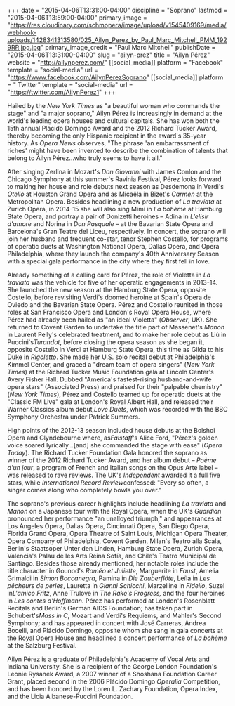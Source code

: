 +++
date = "2015-04-06T13:31:00-04:00"
discipline = "Soprano"
lastmod = "2015-04-06T13:59:00-04:00"
primary_image = "https://res.cloudinary.com/schmopera/image/upload/v1545409169/media/webhook-uploads/1428341313580/025_Ailyn_Perez_by_Paul_Marc_Mitchell_PMM_1929RR.jpg.jpg"
primary_image_credit = "Paul Marc Mitchell"
publishDate = "2015-04-06T13:31:00-04:00"
slug = "ailyn-prez"
title = "Ailyn Pérez"
website = "http://ailynperez.com/"
[[social_media]]
platform = "Facebook"
template = "social-media"
url = "https://www.facebook.com/AilynPerezSoprano"
[[social_media]]
platform = " Twitter"
template = "social-media"
url = "https://twitter.com/AilynPerez1"
+++

<p>
	Hailed by the <i>New York Times</i> as "a beautiful woman who commands the stage" and "a major soprano," Ailyn Pérez is increasingly in demand at the world's leading opera houses and cultural capitals. She has won both the 15th annual Plácido Domingo Award and the 2012 Richard Tucker Award, thereby becoming the only Hispanic recipient in the award's 35-year history. As <i>Opera News</i> observes, "The phrase 'an embarrassment of riches' might have been invented to describe the combination of talents that belong to Ailyn Pérez…who truly seems to have it all."
</p>
<p>
	After singing Zerlina in Mozart's <i>Don Giovanni</i> with James Conlon and the Chicago Symphony at this summer's Ravinia Festival, Pérez looks forward to making her house and role debuts next season as Desdemona in Verdi's <i>Otello</i> at Houston Grand Opera and as Micaëla in Bizet's <i>Carmen</i> at the Metropolitan Opera. Besides headlining a new production of <i>La traviata</i> at Zurich Opera, in 2014-15 she will also sing Mimì in <i>La bohème</i> at Hamburg State Opera, and portray a pair of Donizetti heroines – Adina in <i>L'elisir d'amore</i> and Norina in <i>Don Pasquale</i> – at the Bavarian State Opera and Barcelona's Gran Teatre del Liceu, respectively. In concert, the soprano will join her husband and frequent co-star, tenor Stephen Costello, for programs of operatic duets at Washington National Opera, Dallas Opera, and Opera Philadelphia, where they launch the company's 40th Anniversary Season with a special gala performance in the city where they first fell in love.
</p>
<p>
	Already something of a calling card for Pérez, the role of Violetta in <i>La traviata</i> was the vehicle for five of her operatic engagements in 2013-14. She launched the new season at the Hamburg State Opera, opposite Costello, before revisiting Verdi's doomed heroine at Spain's Ópera de Oviedo and the Bavarian State Opera. Pérez and Costello reunited in those roles at San Francisco Opera and London's Royal Opera House, where Pérez had already been hailed as "an ideal Violetta" (<i>Observer</i>, UK). She returned to Covent Garden to undertake the title part of Massenet's <i>Manon</i> in Laurent Pelly's celebrated treatment, and to make her role debut as Liù in Puccini's<i>Turandot</i>, before closing the opera season as she began it, opposite Costello in Verdi at Hamburg State Opera, this time as Gilda to his Duke in <i>Rigoletto</i>. She made her U.S. solo recital debut at Philadelphia's Kimmel Center, and graced a "dream team of opera singers" (<i>New York Times</i>) at the Richard Tucker Music Foundation gala at Lincoln Center's Avery Fisher Hall. Dubbed "America's fastest-rising husband-and-wife opera stars" (Associated Press) and praised for their "palpable chemistry"(<i>New York Times</i>), Pérez and Costello teamed up for operatic duets at the "Classic FM Live" gala at London's Royal Albert Hall, and released their Warner Classics album debut,<i>Love Duets</i>, which was recorded with the BBC Symphony Orchestra under Patrick Summers.
</p>
<p>
	High points of the 2012-13 season included house debuts at the Bolshoi Opera and Glyndebourne where, as<i>Falstaff</i>'s Alice Ford, "Pérez's golden voice soared lyrically…[and] she commanded the stage with ease" (<i>Opera Today</i>). The Richard Tucker Foundation Gala honored the soprano as winner of the 2012 Richard Tucker Award, and her album debut – <i>Poème d'un jour</i>, a program of French and Italian songs on the Opus Arte label – was released to rave reviews. The UK's <i>Independent</i> awarded it a full five stars, while <i>International Record Review</i>confessed: "Every so often, a singer comes along who completely bowls you over."
</p>
<p>
	The soprano's previous career highlights include headlining <i>La traviata</i> and <i>Manon</i> on a Japanese tour with the Royal Opera, when the UK's <i>Guardian</i> pronounced her performance "an unalloyed triumph," and appearances at Los Angeles Opera, Dallas Opera, Cincinnati Opera, San Diego Opera, Florida Grand Opera, Opera Theatre of Saint Louis, Michigan Opera Theater, Opera Company of Philadelphia, Covent Garden, Milan's Teatro alla Scala, Berlin's Staatsoper Unter den Linden, Hamburg State Opera, Zurich Opera, Valencia's Palau de les Arts Reina Sofía, and Chile's Teatro Municipal de Santiago. Besides those already mentioned, her notable roles include the title character in Gounod's <i>Roméo et Juliette</i>, Marguerite in <i>Faust</i>, Amelia Grimaldi in <i>Simon Boccanegra</i>, Pamina in <i>Die Zauberflöte</i>, Leïla in <i>Les pêcheurs de perles</i>, Lauretta in <i>Gianni Schicchi</i>, Marzelline in <i>Fidelio</i>, Suzel in<i>L'amico Fritz</i>, Anne Trulove in <i>The Rake's Progress,</i> and the four heroines in <i>Les contes d'Hoffmann</i>. Pérez has performed at London's Rosenblatt Recitals and Berlin's German AIDS Foundation; has taken part in Schubert's<i>Mass in C</i>, Mozart and Verdi's Requiems, and Mahler's Second Symphony; and has appeared in concert with José Carreras, Andrea Bocelli, and Plácido Domingo, opposite whom she sang in gala concerts at the Royal Opera House and headlined a concert performance of <i>La bohème</i> at the Salzburg Festival.
</p>
<p>
	Ailyn Pérez is a graduate of Philadelphia's Academy of Vocal Arts and Indiana University. She is a recipient of the George London Foundation's Leonie Rysanek Award, a 2007 winner of a Shoshana Foundation Career Grant, placed second in the 2006 Plácido Domingo <i>Operalia </i>Competition, and has been honored by the Loren L. Zachary Foundation, Opera Index, and the Licia Albanese-Puccini Foundation.
</p>
